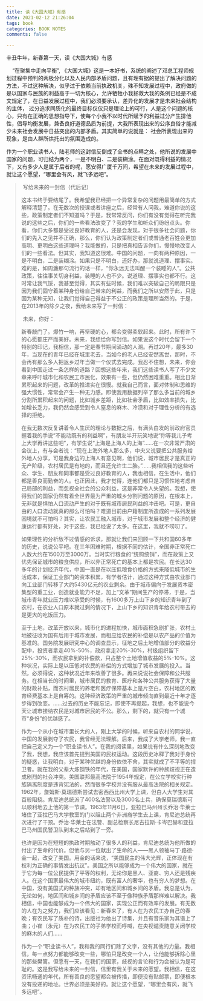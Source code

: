 ```yaml
---
title: 读《大国大城》有感
date: 2021-02-12 21:26:04
tags: book
categories: BOOK NOTES
comments: false 

---
```


辛丑牛年，新春第一天，读《大国大城》有感

<!--more-->

&nbsp;&nbsp;&nbsp;&nbsp;“在聚集中走向平衡”, 《大国大城》这是一本好书，系统的阐述了邓总工程师规划过程中预判的两极分化以及人民内部矛盾问题，且有理有据的提出了解决问题的方法，不过这种解决，似乎过于依赖当前执政机关，殊不知发展过程中，政府做的是以国家与民族的利益高于一切为核心，允许牺牲小我拯救大我的条例已经是不成文规定了，在日益发展过程中，我们必须要承认，差异化的发展才是未来社会结构的主体， 过分追求同质化的最终目标仅仅只是理论上的可行，人是这个问题的核心，只有在正确的思想指导下，使每个小我不以时代所赋予的利益过分产生排他性，倡导均衡发展，兼备良好道德品质为前提，大我所表现出来的公序良俗才能减少未来社会发展中日益突出的内部矛盾。其实简单的说就是： 社会所表现出来的现象，是由人群所烘托出的氛围造成的。



作为一个职业读书人，陆老师的这封信反倒成了全书的点睛之处，他所说的发展中国家的问题，可归结为两个，一是不明白、二是装糊涂。在面对既得利益的情况下，又有多少人是属于后者的呢，愿安得广厦千万间，希望在未来的发展过程中，就让这个愿望，“哪里会有风，就飞多远吧”。





> ​																							写给未来的一封信（代后记）
>
> 这本书终于要结尾了。我希望我已经把一个异常复杂的问题用最简单的方式解释清楚了。在无数次的授课或者讲座之后，经常有人问我，难道你说的这些，政策制定者们不知道吗？于是，我常常反问，你们有没有觉得在听完我说的这些之后，你们的一些看法改变了？我的学生和听众们纷纷点头。你看，你们大多都是受过良好教育的人，还是会发现，对于很多社会问题，你们的先入之见并不正确，那么，你们认为政策制定者们或普通老百姓会更加高明、更明白这些道理吗？我能做的，只是把真相告诉你们，慢慢地改变人们的一些看法。但其实，我知道这很难。中国的问题，一向有两种原因，一是不明白，二是装糊涂。如果只是不明白，还好办，那就说道理、摆事实。难的是，如周濂那句流行的话一样，“你永远无法叫醒一个装睡的人”。公共政策，往往事关切身利益，装睡的人也不少。说道理、摆事实也都不行。这时常让我气馁，我甚至觉得，其实有些时候，我们难以突破自己的局限只是因为我们固守着某种身份给自己带来的利益，而我们之所以安然于此，只是因为某种无知，让我们觉得自己得益于不公正的政策是理所当然的。于是，在2013年的除夕之夜，我给未来写了一封信：
>
> ​		未来，你好：
>
> ​		新春敲门了。爆竹一响，再坚硬的心，都会变得柔软起来。此时，所有许下的心愿都庄严而美好。未来，我想给你写封信。如果说这个时代会留下一个特别的印记，我相信，那一定是春节期间涌动的人潮。再过20年，最多30年，当现在的青年已经在城里老去，当如今的老人已经安然离世，那时，不会再有那么多人把返乡过年当做一个仪式去完成。我忍不住想，未来，你会看到中国走过一条怎样的道路？回想这些年来，我们这些读书人写了不少文章来呼吁城市化和农民工市民化，效果有一些，但仍然困难重重。相比日渐累积起来的问题，改革的推进实在很慢。就我自己而言，面对体制和思维的强大惯性，常常会产生一种无力感。即使我用数据列举了那么多当前的城乡分割所累积起来的问题，比如城乡差距，比如社会矛盾，比如效率损失，比如增长乏力，我仍然会感受到令人窒息的麻木、冷漠和对于理性分析的有选择的拒绝。
>
> ​		在我无数次反复讲着令人生厌的理论与数据之后，有满头白发的前政府官员握着我的手说“不能动既有的利益啊”，有朋友半开玩笑地说“你等我儿子考上大学再讲这些吧”，有学生说“上海是上海人的上海”……在一次非常严肃的会议上，有与会者说：“现在上海外地人那么多，中央又说要把公共服务给外地人分享，可是我身边的上海人有意见啊，他们说，城市居民才是真正的无产阶级，农村居民是有地的，而且还允许生二胎。”……我相信我的这些听众、学生、朋友和同事都是受过良好教育的人，我也相信，在生活中，他们都是善良而勤奋的人。也正因此，我才觉得，连他们都只是习惯性地考虑自己局部的利益，而忽视全社会的公众利益，这是非常令人失望的。我想，使得我们的国家仍然有着全世界最为严重的城乡分割问题的原因，在根本上，无非就是惧怕人口流动产生的对于既有城市居民利益的冲击吧。可是，更自由的人口流动就真的那么可怕吗？难道目前由户籍制度所造成的一系列发展困境就不可怕吗？其实，让农民工融入城市，对于城市发展和整个经济的健康运行都有好处，对于这些，我已经说了太多。在这里，我就不唠叨了。
>
> ​		如果理性的分析敌不过情感的诉求，那就让我们来回顾一下共和国60多年的历史，说说公平吧。在三年困难时期，根据不同的估计，全国非正常死亡人数大约在1500万至3000万。当时实行粮食的“统购统销”，而在政策上又优先保证城市的粮食供应，所以非正常死亡的基本上都是农民。在长达30多年的计划经济年代，中国一直是在以压低粮食价格的方式来降低城市的生活成本，保证工业部门的资本积累，有学者估计，通过这种方式由农业部门向工业部门转移了大约5430亿元的农业剩余。由于城市偏向于发展资本密集型的重工业，创造就业能力不足，加上“文革”期间生产的停滞，于是，当城市青年就业压力难以承受的时候，有1600多万上山下乡的知识青年到了农村，在农业人口原本就过剩的情况下，上山下乡的知识青年给农村带去的是更大的吃饭压力。
>
> ​		至于土地，改革开放以来，城市化的进程加快，城市面积急剧扩张，农村土地被征收为国有后用于城市发展，而相应给农民的补偿是以农产品的价值为基准的。国务院发展研究中心的调查显示，征地之后土地增值部分的收益分配中，投资者拿走40%-50%，政府拿走20%-30%，村级组织留下25%-30%，而农民拿到的补偿款，只占整个土地增值收益的5%-10%。这种状况，实际上是以压低对农民的补偿的方式增加了城市发展的投入。当然，必须得说，这种状况近年来改善了很多。再来说说社会保障和公共服务。在相当长的时间里，城市居民的教育、医疗和各种公共服务获得了大量的财政补贴，而农村居民的养老和医疗保障基本上是片空白，农村地区的教育经费基本上是自筹的。这种经济政策的严重的城市倾向直到最近十年才逐步得到改变。……过去的历史不能忘记，即使不再提起，我想，也不能说今天让城市接纳农民是对城市居民的不公。那么，剩下的，就只有一个城市“身份”的优越感了。
>
> ​		作为一个从小在城市里长大的人，刚上大学的时候，听来自农村的同学说，中国的发展剥夺了农民，我曾经无法理解。后来，我成了大学老师，我一直把自己定义为一个“职业读书人”。在我的阅读里，如果说有什么深刻地改变了我，我想，我应该首先提到美国的民权运动。这段历史冰释了我对于身份的疑惑，让我明白，对于某种优越的身份依依不舍，其实就成了不平等的捍卫者。就在我的父辈大炼钢铁的年代，在美国，国家默许的种族歧视正在造成剧烈的社会冲突。美国联邦最高法院于1954年规定，在公立学校实行种族隔离制度是违背宪法的，然而很多学校并没有服从最高法院的相关规定。1962年，詹姆斯·莫瑞德斯尝试去密西西比州大学上课，但白人大学生对其百般阻挠。肯尼迪总统派了400名法警以及3000名士兵，确保莫瑞德斯可以顺利地去上他的第一节课。1963年11月6日，亚拉巴马州州长乔治·华莱士堵住了亚拉巴马大学教室的门以阻止两个非洲裔学生去上课，肯尼迪总统再次进行了干预。乔治·华莱士在法警、副总检察长尼古拉斯·卡岑巴赫和亚拉巴马州国民警卫队到来之后站到了一旁。
>
> ​		也许是因为在短短的执政时期触动了很多人的利益，肯尼迪总统为他所做的付出了生命的代价。但他与另一位献出了生命的人——黑人领袖马丁·路德·金一起，改变了美国。用金的话来说，“美国民主的伟大光辉，正体现在有权利为正确的事情发出抗议”。美国之所以能够成为一个伟大的国家，就在于它为每一位公民提供了平等的权利，无论你是黑人、亚裔、穷人还是残疾人。在这个国家最伟大的城市纽约，既有富人的奢华，也有穷人的梦想。在中国，没有美国式的种族冲突，却有地区间和城乡间的矛盾。我总是认为，无论如何，地区间和城乡间的矛盾应该不至于像种族矛盾那样难以解决。我相信，中国也能够成为一个伟大的国家，实现公正而有效率的发展。有无数的人在为之努力，我们应该看见：新春来了，有人在为农民工办自己的春晚；有农民写了质朴的诗，出版社为他出了诗集，并且有音乐家为其谱上了曲；小崔（永元）在为农民工的子弟学校而呼喊，在央视谴责随意关闭学校的麻木的人们……
>
> ​		作为一个“职业读书人”，我和我的同行们除了文字，没有其他的力量。我相信，每一点努力都能够改变一些，哪怕只是改变一个人，让他能够拆除心里的那些樊篱。但愿有一天，在我们的国家，歧视的言论和行为会被认为是可耻的。这是我写给未来的一封信，信里有我关于未来的愿望。我相信，在这资讯畅通的年代，所有善良的愿望都会被传播，即便没有贴邮票，即便根本没有投递的地址。世界必须是美好的。就让这个愿望，“哪里会有风，就飞多远吧”。



